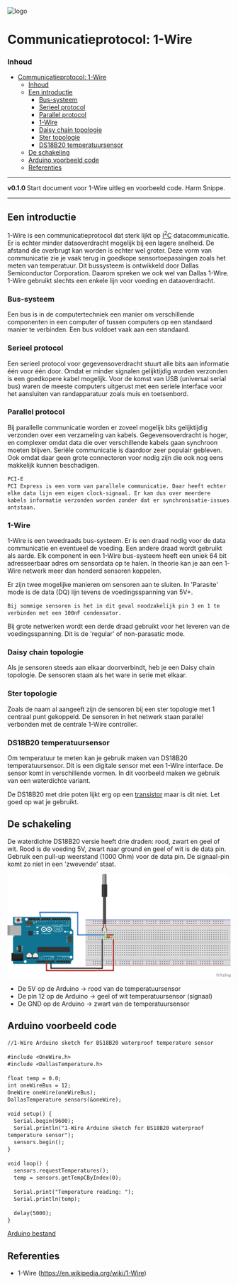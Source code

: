 ![logo](img/1-Wire-Protocol.png) [](logo-id)

# Communicatieprotocol: 1-Wire[](title-id)

### Inhoud[](toc-id)

- [Communicatieprotocol: 1-Wire](#communicatieprotocol-1-wire)
    - [Inhoud](#inhoud)
  - [Een introductie](#een-introductie)
    - [Bus-systeem](#bus-systeem)
    - [Serieel protocol](#serieel-protocol)
    - [Parallel protocol](#parallel-protocol)
    - [1-Wire](#1-wire)
    - [Daisy chain topologie](#daisy-chain-topologie)
    - [Ster topologie](#ster-topologie)
    - [DS18B20 temperatuursensor](#ds18b20-temperatuursensor)
  - [De schakeling](#de-schakeling)
  - [Arduino voorbeeld code](#arduino-voorbeeld-code)
  - [Referenties](#referenties)

---

**v0.1.0 [](version-id)** Start document voor 1-Wire uitleg en voorbeeld code. Harm Snippe[](author-id).

---

## Een introductie

1-Wire is een communicatieprotocol dat sterk lijkt op [I<sup>2</sup>C](../I2C/README.md) datacommunicatie. Er is echter minder dataoverdracht mogelijk bij een lagere snelheid. De afstand die overbrugt kan worden is echter wel groter. Deze vorm van communicatie zie je vaak terug in goedkope sensortoepassingen zoals het meten van temperatuur. Dit bussysteem is ontwikkeld door Dallas Semiconductor Corporation. Daarom spreken we ook wel van Dallas 1-Wire. 1-Wire gebruikt slechts een enkele lijn voor voeding en dataoverdracht.

### Bus-systeem
Een bus is in de computertechniek een manier om verschillende componenten in een computer of tussen computers op een standaard manier te verbinden. Een bus voldoet vaak aan een standaard.

### Serieel protocol
Een serieel protocol voor gegevensoverdracht stuurt alle bits aan informatie één voor één door. Omdat er minder signalen gelijktijdig worden verzonden is een goedkopere kabel mogelijk. Voor de komst van USB (universal serial bus) waren de meeste computers uitgerust met een seriele interface voor het aansluiten van randapparatuur zoals muis en toetsenbord.

### Parallel protocol
Bij parallelle communicatie worden er zoveel mogelijk bits gelijktijdig verzonden over een verzameling van kabels. Gegevensoverdracht is hoger, en complexer omdat data die over verschillende kabels gaan synchroon moeten blijven. Seriële communicatie is daardoor zeer populair gebleven. Ook omdat daar geen grote connectoren voor nodig zijn die ook nog eens makkelijk kunnen beschadigen.

    PCI-E
    PCI Express is een vorm van parallele communicatie. Daar heeft echter elke data lijn een eigen clock-signaal. Er kan dus over meerdere kabels informatie verzonden worden zonder dat er synchronisatie-issues ontstaan.

### 1-Wire
1-Wire is een tweedraads bus-systeem. Er is een draad nodig voor de data communicatie en eventueel de voeding. Een andere draad wordt gebruikt als aarde. Elk component in een 1-Wire bus-systeem heeft een uniek 64 bit adresseerbaar adres om sensordata op te halen. In theorie kan je aan een 1-Wire netwerk meer dan honderd sensoren koppelen.

Er zijn twee mogelijke manieren om sensoren aan te sluiten. In 'Parasite' mode is de data (DQ) lijn tevens de voedingsspanning van 5V+.

    Bij sommige sensoren is het in dit geval noodzakelijk pin 3 en 1 te verbinden met een 100nF condensator.

Bij grote netwerken wordt een derde draad gebruikt voor het leveren van de voedingsspanning. Dit is de 'regular' of non-parasatic mode.

### Daisy chain topologie
Als je sensoren steeds aan elkaar doorverbindt, heb je een Daisy chain topologie. De sensoren staan als het ware in serie met elkaar.

### Ster topologie
Zoals de naam al aangeeft zijn de sensoren bij een ster topologie met 1 centraal punt gekoppeld. De sensoren in het netwerk staan parallel verbonden met de centrale 1-Wire controller.
 
### DS18B20 temperatuursensor
Om temperatuur te meten kan je gebruik maken van DS18B20 temperatuursensor. Dit is een digitale sensor met een 1-Wire interface. De sensor komt in verschillende vormen. In dit voorbeeld maken we gebruik van een waterdichte variant.

 De DS18B20 met drie poten lijkt erg op een [transistor](../elektronische-componenten/transistor/README.md) maar is dit niet. Let goed op wat je gebruikt.


## De schakeling
De waterdichte DS18B20 versie heeft drie draden: rood, zwart en geel of wit. Rood is de voeding 5V, zwart naar ground en geel of wit is de data pin. Gebruik een pull-up weerstand (1000 Ohm) voor de data pin. De signaal-pin komt zo niet in een 'zwevende' staat. 

![img url](../1-wire/img/Arduino_DS18B20_probe_bb.png?raw=true "Schakeling voor de DS18B20")


- De 5V op de Arduino -> rood van de temperatuursensor
- De pin 12 op de Arduino -> geel of wit temperatuursensor (signaal)
- De GND op de Arduino -> zwart van de temperatuursensor

## Arduino voorbeeld code

```arduino
//1-Wire Arduino sketch for BS18B20 waterproof temperature sensor

#include <OneWire.h>
#include <DallasTemperature.h>

float temp = 0.0;
int oneWireBus = 12;
OneWire oneWire(oneWireBus);
DallasTemperature sensors(&oneWire);

void setup() {
  Serial.begin(9600);
  Serial.println("1-Wire Arduino sketch for BS18B20 waterproof temperature sensor");
  sensors.begin();
}

void loop() {
  sensors.requestTemperatures();
  temp = sensors.getTempCByIndex(0);

  Serial.print("Temperature reading: ");
  Serial.println(temp);

  delay(5000);
}
```
[Arduino bestand](../1-wire/files/Arduino_DS18B20_probe/Arduino_DS18B20_probe.ino) 

## Referenties

- 1-Wire (<https://en.wikipedia.org/wiki/1-Wire>)